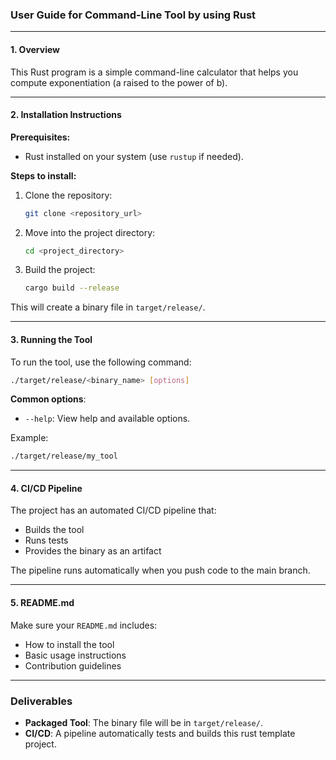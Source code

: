 ### **User Guide for Command-Line Tool by using Rust**

---

#### **1. Overview**

This Rust program is a simple command-line calculator that helps you compute exponentiation (a raised to the power of b).

---

#### **2. Installation Instructions**

**Prerequisites:**
- Rust installed on your system (use `rustup` if needed).

**Steps to install:**

1. Clone the repository:
   ```bash
   git clone <repository_url>
   ```

2. Move into the project directory:
   ```bash
   cd <project_directory>
   ```

3. Build the project:
   ```bash
   cargo build --release
   ```

This will create a binary file in `target/release/`.

---

#### **3. Running the Tool**

To run the tool, use the following command:

```bash
./target/release/<binary_name> [options]
```

**Common options**:
- `--help`: View help and available options.

Example:
```bash
./target/release/my_tool
```

---

#### **4. CI/CD Pipeline**

The project has an automated CI/CD pipeline that:
- Builds the tool
- Runs tests
- Provides the binary as an artifact

The pipeline runs automatically when you push code to the main branch.

---

#### **5. README.md**

Make sure your `README.md` includes:
- How to install the tool
- Basic usage instructions
- Contribution guidelines

---

### **Deliverables**
- **Packaged Tool**: The binary file will be in `target/release/`.
- **CI/CD**: A pipeline automatically tests and builds this rust template project.

